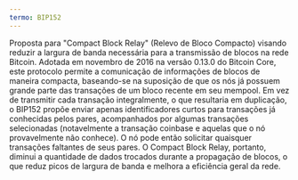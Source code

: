 ```yaml
---
termo: BIP152
---
```


Proposta para "Compact Block Relay" (Relevo de Bloco Compacto) visando reduzir a largura de banda necessária para a transmissão de blocos na rede Bitcoin. Adotada em novembro de 2016 na versão 0.13.0 do Bitcoin Core, este protocolo permite a comunicação de informações de blocos de maneira compacta, baseando-se na suposição de que os nós já possuem grande parte das transações de um bloco recente em seu mempool. Em vez de transmitir cada transação integralmente, o que resultaria em duplicação, o BIP152 propõe enviar apenas identificadores curtos para transações já conhecidas pelos pares, acompanhados por algumas transações selecionadas (notavelmente a transação coinbase e aquelas que o nó provavelmente não conhece). O nó pode então solicitar quaisquer transações faltantes de seus pares. O Compact Block Relay, portanto, diminui a quantidade de dados trocados durante a propagação de blocos, o que reduz picos de largura de banda e melhora a eficiência geral da rede.